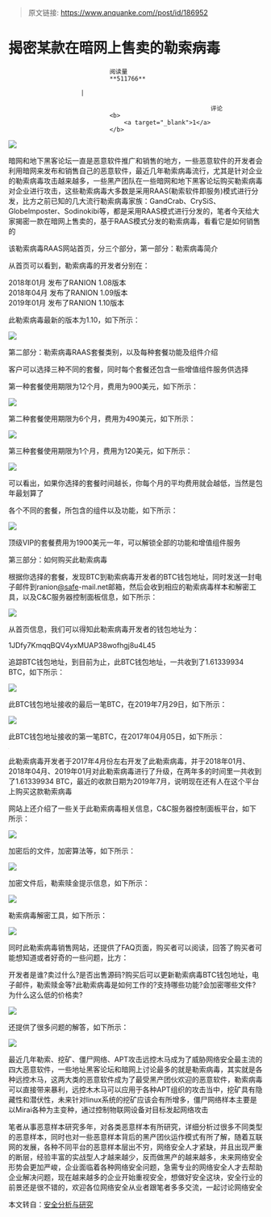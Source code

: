 > 原文链接: https://www.anquanke.com//post/id/186952 


# 揭密某款在暗网上售卖的勒索病毒


                                阅读量   
                                **511766**
                            
                        |
                        
                                                            评论
                                <b>
                                    <a target="_blank">1</a>
                                </b>
                                                                                    



[![](https://p0.ssl.qhimg.com/t01de99ada2eb1e9e13.jpg)](https://p0.ssl.qhimg.com/t01de99ada2eb1e9e13.jpg)



暗网和地下黑客论坛一直是恶意软件推广和销售的地方，一些恶意软件的开发者会利用暗网来发布和销售自己的恶意软件，最近几年勒索病毒流行，尤其是针对企业的勒索病毒攻击越来越多，一些黑产团队在一些暗网和地下黑客论坛购买勒索病毒对企业进行攻击，这些勒索病毒大多数是采用RAAS(勒索软件即服务)模式进行分发，比方之前已知的几大流行勒索病毒家族：GandCrab、CrySiS、Globelmposter、Sodinokibi等，都是采用RAAS模式进行分发的，笔者今天给大家揭密一款在暗网上售卖的，基于RAAS模式分发的勒索病毒，看看它是如何销售的

该勒索病毒RAAS网站首页，分三个部分，第一部分：勒索病毒简介

从首页可以看到，勒索病毒的开发者分别在：

2018年01月 发布了RANION 1.08版本<br>
2018年04月 发布了RANION 1.09版本<br>
2019年01月 发布了RANION 1.10版本

此勒索病毒最新的版本为1.10，如下所示：

[![](https://p2.ssl.qhimg.com/t0137419dcd9ba2a84b.png)](https://p2.ssl.qhimg.com/t0137419dcd9ba2a84b.png)

第二部分：勒索病毒RAAS套餐类别，以及每种套餐功能及组件介绍

客户可以选择三种不同的套餐，同时每个套餐还包含一些增值组件服务供选择

第一种套餐使用期限为12个月，费用为900美元，如下所示：

[![](https://p4.ssl.qhimg.com/t01137cfb84b622b0e0.png)](https://p4.ssl.qhimg.com/t01137cfb84b622b0e0.png)

第二种套餐使用期限为6个月，费用为490美元，如下所示：

[![](https://p1.ssl.qhimg.com/t01d40d308b2a49ec4a.png)](https://p1.ssl.qhimg.com/t01d40d308b2a49ec4a.png)

第三种套餐使用期限为1个月，费用为120美元，如下所示：

[![](https://p2.ssl.qhimg.com/t01fcee000f5dff0998.png)](https://p2.ssl.qhimg.com/t01fcee000f5dff0998.png)

可以看出，如果你选择的套餐时间越长，你每个月的平均费用就会越低，当然是包年最划算了

各个不同的套餐，所包含的组件以及功能，如下所示：

[![](https://p5.ssl.qhimg.com/t01382846bded4635c3.png)](https://p5.ssl.qhimg.com/t01382846bded4635c3.png)

顶级VIP的套餐费用为1900美元一年，可以解锁全部的功能和增值组件服务

第三部分：如何购买此勒索病毒

根据你选择的套餐，发现BTC到勒索病毒开发者的BTC钱包地址，同时发送一封电子邮件到ranion[@safe](https://github.com/safe)-mail.net邮箱，然后会收到相应的勒索病毒样本和解密工具，以及C&amp;C服务器控制面板信息，如下所示：

[![](https://p4.ssl.qhimg.com/t01e601546bce978623.png)](https://p4.ssl.qhimg.com/t01e601546bce978623.png)

从首页信息，我们可以得知此勒索病毒开发者的钱包地址为：

1JDfy7KmqqBQV4yxMUAP38wofhgj8u4L45

追踪BTC钱包地址，到目前为止，此BTC钱包地址，一共收到了1.61339934 BTC，如下所示：

[![](https://p1.ssl.qhimg.com/t01914e71c0aaa44b2f.png)](https://p1.ssl.qhimg.com/t01914e71c0aaa44b2f.png)

此BTC钱包地址接收的最后一笔BTC，在2019年7月29日，如下所示：

[![](https://p3.ssl.qhimg.com/t01684ba35cde87aa66.png)](https://p3.ssl.qhimg.com/t01684ba35cde87aa66.png)

此BTC钱包地址接收的第一笔BTC，在2017年04月05日，如下所示：

[![](data:image/png;base64,iVBORw0KGgoAAAANSUhEUgAAAAEAAAABCAYAAAAfFcSJAAAAAXNSR0IArs4c6QAAAARnQU1BAACxjwv8YQUAAAAJcEhZcwAADsQAAA7EAZUrDhsAAAANSURBVBhXYzh8+PB/AAffA0nNPuCLAAAAAElFTkSuQmCC)](https://p3.ssl.qhimg.com/t013bd97812f77de4cf.png)

此勒索病毒开发者于2017年4月份左右开发了此勒索病毒，并于2018年01月、2018年04月、2019年01月对此勒索病毒进行了升级，在两年多的时间里一共收到了1.61339934 BTC，最近的收款日期为2019年7月，说明现在还有人在这个平台上购买这款勒索病毒

网站上还介绍了一些关于此勒索病毒相关信息，C&amp;C服务器控制面板平台，如下所示：

[![](https://p4.ssl.qhimg.com/t01a1d173905399b935.jpg)](https://p4.ssl.qhimg.com/t01a1d173905399b935.jpg)

加密后的文件，加密算法等，如下所示：

[![](https://p5.ssl.qhimg.com/t015b294d77c163d5da.jpg)](https://p5.ssl.qhimg.com/t015b294d77c163d5da.jpg)

加密文件后，勒索赎金提示信息，如下所示：

[![](https://p4.ssl.qhimg.com/t016ed84e0e7fcdf628.jpg)](https://p4.ssl.qhimg.com/t016ed84e0e7fcdf628.jpg)

勒索病毒解密工具，如下所示：

[![](https://p5.ssl.qhimg.com/t018e5959d302d71655.jpg)](https://p5.ssl.qhimg.com/t018e5959d302d71655.jpg)

同时此勒索病毒销售网站，还提供了FAQ页面，购买者可以阅读，回答了购买者可能想知道或者好奇的一些问题，比方：

开发者是谁?卖过什么?是否出售源码?购买后可以更新勒索病毒BTC钱包地址，电子邮件，勒索赎金等?此勒索病毒是如何工作的?支持哪些功能?会加密哪些文件?为什么这么低的价格卖?

[![](https://p2.ssl.qhimg.com/t01ed30c50d58146843.png)](https://p2.ssl.qhimg.com/t01ed30c50d58146843.png)

还提供了很多问题的解答，如下所示：

[![](https://p2.ssl.qhimg.com/t01f48b17a919ec6e4e.png)](https://p2.ssl.qhimg.com/t01f48b17a919ec6e4e.png)

最近几年勒索、挖矿、僵尸网络、APT攻击远控木马成为了威胁网络安全最主流的四大恶意软件，一些地址黑客论坛和暗网上讨论最多的就是勒索病毒，其实就是各种远控木马，这两大类的恶意软件成为了最受黑产团伙欢迎的恶意软件，勒索病毒可以直接带来暴利，远控木木马可以应用于各种APT组织的攻击当中，挖矿具有隐藏性和潜伏性，未来针对linux系统的挖矿应该会有所增多，僵尸网络样本主要是以Mirai各种为主变种，通过控制物联网设备对目标发起网络攻击

笔者从事恶意样本研究多年，对各类恶意样本有所研究，详细分析过很多不同类型的恶意样本，同时也对一些恶意样本背后的黑产团伙运作模式有所了解，随着互联网的发展，各种不同平台的恶意样本层出不穷，网络安全人才紧缺，并且出现严重的断层，经验丰富的实战型人才越来越少，反而做黑产的越来越多，未来网络安全形势会更加严峻，企业面临着各种网络安全问题，急需专业的网络安全人才去帮助企业解决问题，现在越来越多的企业开始重视安全，想做好安全这块，安全行业的前景还是很不错的，欢迎各位网络安全从业者跟笔者多多交流，一起讨论网络安全

本文转自：[安全分析与研究](https://mp.weixin.qq.com/s/ys8_ucoYBb8WGCV3B72oaw)
